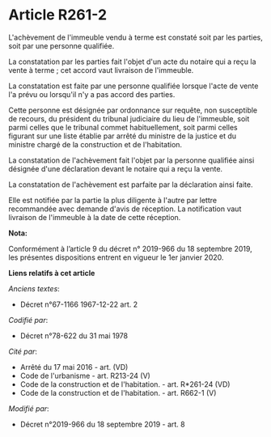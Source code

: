 # Article R261-2

L'achèvement de l'immeuble vendu à terme est constaté soit par les parties, soit par une personne qualifiée. 

La constatation par les parties fait l'objet d'un acte du notaire qui a reçu la vente à terme ; cet accord vaut livraison de
l'immeuble. 

La constatation est faite par une personne qualifiée lorsque l'acte de vente l'a prévu ou lorsqu'il n'y a pas accord des
parties. 

Cette personne est désignée par ordonnance sur requête, non susceptible de recours, du président du   tribunal judiciaire du
lieu de l'immeuble, soit parmi celles que le tribunal commet habituellement, soit parmi celles figurant sur une liste établie
par arrêté du ministre de la justice et du ministre chargé de la construction et de l'habitation. 

La constatation de l'achèvement fait l'objet par la personne qualifiée ainsi désignée d'une déclaration devant le notaire qui
a reçu la vente. 

La constatation de l'achèvement est parfaite par la déclaration ainsi faite. 

Elle est notifiée par la partie la plus diligente à l'autre par lettre recommandée avec demande d'avis de réception. La
notification vaut livraison de l'immeuble à la date de cette réception.

**Nota:**

Conformément à l’article 9 du décret n° 2019-966 du 18 septembre 2019, les présentes dispositions entrent en vigueur le 1er
janvier 2020.

**Liens relatifs à cet article**

_Anciens textes_:

  - Décret n°67-1166 1967-12-22 art. 2

_Codifié par_:

  - Décret n°78-622 du 31 mai 1978

_Cité par_:

  - Arrêté du 17 mai 2016 - art. (VD)
  - Code de l'urbanisme - art. R213-24 (V)
  - Code de la construction et de l'habitation. - art. R*261-24 (VD)
  - Code de la construction et de l'habitation. - art. R662-1 (V)

_Modifié par_:

  - Décret n°2019-966 du 18 septembre 2019 - art. 8
